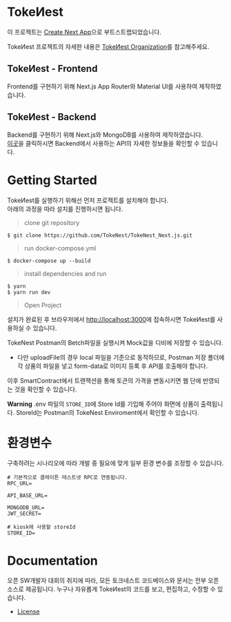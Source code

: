# TokeИest
이 프로젝트는 [Create Next App](https://github.com/vercel/next.js)으로 부트스트랩되었습니다.

TokeИest 프로젝트의 자세한 내용은 [TokeИest Organization](https://github.com/TokeNest)를 참고해주세요.

## TokeИest - Frontend
Frontend를 구현하기 위해 Next.js App Router와 Material UI를 사용하여 제작하였습니다.

## TokeИest - Backend
Backend를 구현하기 위해 Next.js와 MongoDB를 사용하여 제작하였습니다.<br>
[이곳](./docs)을 클릭하시면 Backend에서 사용하는 API의 자세한 정보들을 확인할 수 있습니다.

# Getting Started
TokeИest를 실행하기 위해선 먼저 프로젝트를 설치해야 합니다.<br>
아래의 과정을 따라 설치를 진행하시면 됩니다.

> clone git repository
```
$ git clone https://github.com/TokeNest/TokeNest_Next.js.git
```

> run docker-compose.yml
```
$ docker-compose up --build
```

> install dependencies and run 
```
$ yarn
$ yarn run dev
```

> Open Project

설치가 완료된 후 브라우저에서 [http://localhost:3000](http://localhost:3000)에 접속하시면 TokeИest를 사용하실 수 있습니다.

TokeNest Postman의 Betch파일을 실행시켜 Mock값을 디비에 저장할 수 있습니다.
- 다만 uploadFile의 경우 local 파일을 기준으로 동작하므로, Postman 저장 폴더에 각 상품의 파일을 넣고 form-data로 이미지 등록 후 API를 호출해야 합니다.

이후 SmartContract에서 트랜잭션을 통해 토큰의 가격을 변동시키면 웹 단에 반영되는 것을 확인할 수 있습니다.

**Warning** .env 파일의 `STORE_ID`에 Store Id를 기입해 주어야 화면에 상품이 출력됩니다. StoreId는 Postman의 TokeNest Enviroment에서 확인할 수 있습니다.

# 환경변수
구축하려는 시나리오에 따라 개발 중 필요에 맞게 일부 환경 변수를 조정할 수 있습니다.
```
# 기본적으로 클레이튼 테스트넷 RPC로 연동됩니다.
RPC_URL=

API_BASE_URL=

MONGODB_URL=
JWT_SECRET=

# kiosk에 사용할 storeId
STORE_ID=
```
# Documentation

오픈 SW개발자 대회의 취지에 따라, 모든 토크네스트 코드베이스와 문서는 전부 오픈 소스로 제공됩니다. 누구나 자유롭게 TokeИest의 코드를 보고, 편집하고, 수정할 수 있습니다.

- [License](./LICENSE)
